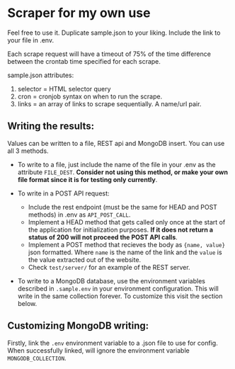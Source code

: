 # Scraper for my own use

Feel free to use it. Duplicate sample.json to your liking. Include the link to your file in .env.

Each scrape request will have a timeout of 75% of the time difference between the crontab time specified for each scrape.

sample.json attributes: 
1. selector = HTML selector query
2. cron = cronjob syntax on when to run the scrape.
3. links = an array of links to scrape sequentially. A name/url pair.

## Writing the results: 
Values can be written to a file, REST api and MongoDB insert. You can use all 3 methods.

- To write to a file, just include the name of the file in your .env as the attribute `FILE_DEST`. **Consider not using this method, or make your own file format since it is for testing only currently**.

- To write in a POST API request:
    - Include the rest endpoint (must be the same for HEAD and POST methods) in .env as `API_POST_CALL`.
    - Implement a HEAD method that gets called only once at the start of the application for initialization purposes. **If it does not return a status of 200 will not proceed the POST API calls**.
    - Implement a POST method that recieves the body as `{name, value}` json formatted. Where `name` is the name of the link and the `value` is the value extracted out of the website.
    - Check `test/server/` for an example of the REST server.

- To write to a MongoDB database, use the environment variables described in `.sample.env` in your environment configuration. This will write in the same collection forever. To customize this visit the section below.

## Customizing MongoDB writing:
Firstly, link the `.env` environment variable to a .json file to use for config. When successfully linked, will ignore the environment variable `MONGODB_COLLECTION`.